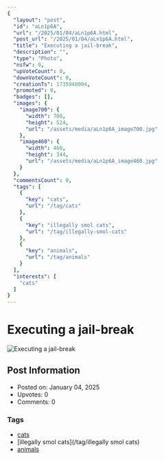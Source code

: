 ```yaml
---
{
  "layout": "post",
  "id": "aLn1p6A",
  "url": "/2025/01/04/aLn1p6A.html",
  "post_url": "/2025/01/04/aLn1p6A.html",
  "title": "Executing a jail-break",
  "description": "",
  "type": "Photo",
  "nsfw": 0,
  "upVoteCount": 0,
  "downVoteCount": 0,
  "creationTs": 1735940004,
  "promoted": 0,
  "badges": [],
  "images": {
    "image700": {
      "width": 700,
      "height": 524,
      "url": "/assets/media/aLn1p6A_image700.jpg"
    },
    "image460": {
      "width": 460,
      "height": 344,
      "url": "/assets/media/aLn1p6A_image460.jpg"
    }
  },
  "commentsCount": 0,
  "tags": [
    {
      "key": "cats",
      "url": "/tag/cats"
    },
    {
      "key": "illegally smol cats",
      "url": "/tag/illegally-smol-cats"
    },
    {
      "key": "animals",
      "url": "/tag/animals"
    }
  ],
  "interests": [
    "cats"
  ]
}
---
```


# Executing a jail-break

![Executing a jail-break](/assets/media/aLn1p6A_image700.jpg)

## Post Information

- Posted on: January 04, 2025
- Upvotes: 0
- Comments: 0

### Tags

- [cats](/tag/cats)
- [illegally smol cats](/tag/illegally smol cats)
- [animals](/tag/animals)
